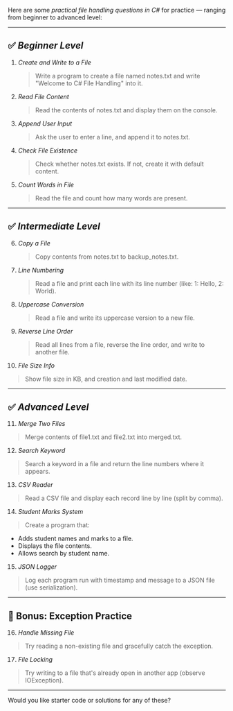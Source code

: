 ﻿Here are some *practical file handling questions in C#* for practice — ranging from beginner to advanced level:

---

## ✅ *Beginner Level*

1. *Create and Write to a File*

   > Write a program to create a file named notes.txt and write "Welcome to C# File Handling" into it.

2. *Read File Content*

   > Read the contents of notes.txt and display them on the console.

3. *Append User Input*

   > Ask the user to enter a line, and append it to notes.txt.

4. *Check File Existence*

   > Check whether notes.txt exists. If not, create it with default content.

5. *Count Words in File*

   > Read the file and count how many words are present.

---

## ✅ *Intermediate Level*

6. *Copy a File*

   > Copy contents from notes.txt to backup_notes.txt.

7. *Line Numbering*

   > Read a file and print each line with its line number (like: 1: Hello, 2: World).

8. *Uppercase Conversion*

   > Read a file and write its uppercase version to a new file.

9. *Reverse Line Order*

   > Read all lines from a file, reverse the line order, and write to another file.

10. *File Size Info*

> Show file size in KB, and creation and last modified date.

---

## ✅ *Advanced Level*

11. *Merge Two Files*

> Merge contents of file1.txt and file2.txt into merged.txt.

12. *Search Keyword*

> Search a keyword in a file and return the line numbers where it appears.

13. *CSV Reader*

> Read a CSV file and display each record line by line (split by comma).

14. *Student Marks System*

> Create a program that:

* Adds student names and marks to a file.
* Displays the file contents.
* Allows search by student name.

15. *JSON Logger*

> Log each program run with timestamp and message to a JSON file (use serialization).

---

## 🧪 Bonus: Exception Practice

16. *Handle Missing File*

> Try reading a non-existing file and gracefully catch the exception.

17. *File Locking*

> Try writing to a file that's already open in another app (observe IOException).

---

Would you like starter code or solutions for any of these?
